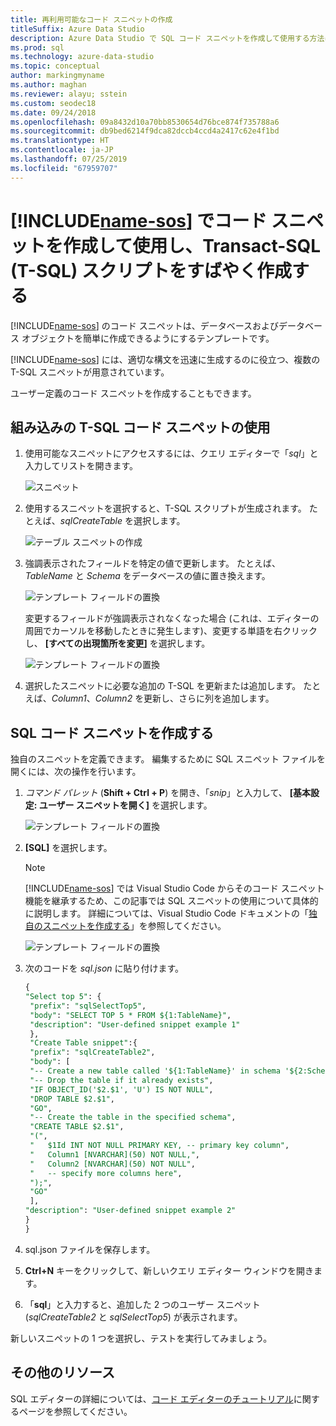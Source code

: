 ```yaml
---
title: 再利用可能なコード スニペットの作成
titleSuffix: Azure Data Studio
description: Azure Data Studio で SQL コード スニペットを作成して使用する方法について学習します
ms.prod: sql
ms.technology: azure-data-studio
ms.topic: conceptual
author: markingmyname
ms.author: maghan
ms.reviewer: alayu; sstein
ms.custom: seodec18
ms.date: 09/24/2018
ms.openlocfilehash: 09a8432d10a70bb8530654d76bce874f735788a6
ms.sourcegitcommit: db9bed6214f9dca82dccb4ccd4a2417c62e4f1bd
ms.translationtype: HT
ms.contentlocale: ja-JP
ms.lasthandoff: 07/25/2019
ms.locfileid: "67959707"
---
```

# <a name="create-and-use-code-snippets-to-quickly-create-transact-sql-t-sql-scripts-in-includename-sosincludesname-sos-shortmd"></a>[!INCLUDE[name-sos](../includes/name-sos-short.md)] でコード スニペットを作成して使用し、Transact-SQL (T-SQL) スクリプトをすばやく作成する

[!INCLUDE[name-sos](../includes/name-sos-short.md)] のコード スニペットは、データベースおよびデータベース オブジェクトを簡単に作成できるようにするテンプレートです。 

[!INCLUDE[name-sos](../includes/name-sos-short.md)] には、適切な構文を迅速に生成するのに役立つ、複数の T-SQL スニペットが用意されています。 

ユーザー定義のコード スニペットを作成することもできます。

## <a name="using-built-in-t-sql-code-snippets"></a>組み込みの T-SQL コード スニペットの使用

1. 使用可能なスニペットにアクセスするには、クエリ エディターで「*sql*」と入力してリストを開きます。

   ![スニペット](media/code-snippets/sql-snippets.png)

1. 使用するスニペットを選択すると、T-SQL スクリプトが生成されます。 たとえば、*sqlCreateTable* を選択します。

   ![テーブル スニペットの作成](media/code-snippets/create-table.png)

1. 強調表示されたフィールドを特定の値で更新します。 たとえば、*TableName* と *Schema* をデータベースの値に置き換えます。

   ![テンプレート フィールドの置換](media/code-snippets/table-from-snippet.png)

   変更するフィールドが強調表示されなくなった場合 (これは、エディターの周囲でカーソルを移動したときに発生します)、変更する単語を右クリックし、 **[すべての出現箇所を変更]** を選択します。

   ![テンプレート フィールドの置換](media/code-snippets/change-all.png)

1. 選択したスニペットに必要な追加の T-SQL を更新または追加します。 たとえば、*Column1*、*Column2* を更新し、さらに列を追加します。


 
## <a name="creating-sql-code-snippets"></a>SQL コード スニペットを作成する 

独自のスニペットを定義できます。 編集するために SQL スニペット ファイルを開くには、次の操作を行います。

1. *コマンド パレット* (**Shift + Ctrl + P**) を開き、「*snip*」と入力して、 **[基本設定: ユーザー スニペットを開く]** を選択します。

   ![テンプレート フィールドの置換](media/code-snippets/user-snippets.png)

1. **[SQL]** を選択します。

   > [!NOTE]
   > [!INCLUDE[name-sos](../includes/name-sos-short.md)] では Visual Studio Code からそのコード スニペット機能を継承するため、この記事では SQL スニペットの使用について具体的に説明します。 詳細については、Visual Studio Code ドキュメントの「[独自のスニペットを作成する](https://code.visualstudio.com/docs/editor/userdefinedsnippets)」を参照してください。 

   ![テンプレート フィールドの置換](media/code-snippets/select-sql.png)

1. 次のコードを *sql.json* に貼り付けます。

   ```sql
   {
   "Select top 5": {
    "prefix": "sqlSelectTop5",
    "body": "SELECT TOP 5 * FROM ${1:TableName}",
    "description": "User-defined snippet example 1"
    },
    "Create Table snippet":{
    "prefix": "sqlCreateTable2",
    "body": [
    "-- Create a new table called '${1:TableName}' in schema '${2:SchemaName}'",
    "-- Drop the table if it already exists",
    "IF OBJECT_ID('$2.$1', 'U') IS NOT NULL",
    "DROP TABLE $2.$1",
    "GO",
    "-- Create the table in the specified schema",
    "CREATE TABLE $2.$1",
    "(",
    "   $1Id INT NOT NULL PRIMARY KEY, -- primary key column",
    "   Column1 [NVARCHAR](50) NOT NULL,",
    "   Column2 [NVARCHAR](50) NOT NULL",
    "   -- specify more columns here",
    ");",
    "GO"
    ],
   "description": "User-defined snippet example 2"
   }
   }
   ```

1. sql.json ファイルを保存します。
1. **Ctrl+N** キーをクリックして、新しいクエリ エディター ウィンドウを開きます。
2. 「**sql**」と入力すると、追加した 2 つのユーザー スニペット (*sqlCreateTable2* と *sqlSelectTop5*) が表示されます。

新しいスニペットの 1 つを選択し、テストを実行してみましょう。


## <a name="additional-resources"></a>その他のリソース

SQL エディターの詳細については、[コード エディターのチュートリアル](tutorial-sql-editor.md)に関するページを参照してください。
